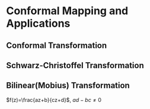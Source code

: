 # Conformal Mapping and Applications

## Conformal Transformation

## Schwarz-Christoffel Transformation

## Bilinear(Mobius) Transformation

$f(z)=\frac{az+b}{cz+d}$, $ad-bc \ne 0$